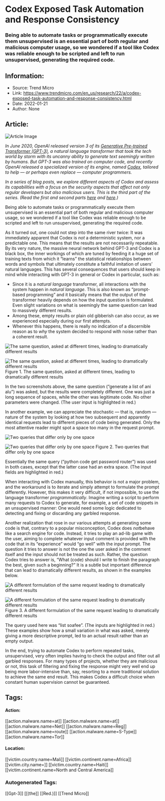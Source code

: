 # Codex Exposed Task Automation and Response Consistency
### Being able to automate tasks or programmatically execute them unsupervised is an essential part of both regular and malicious computer usage, so we wondered if a tool like Codex was reliable enough to be scripted and left to run unsupervised, generating the required code.

## Information:
+ Source: Trend Micro
+ Link: https://www.trendmicro.com/en_us/research/22/a/codex-exposed-task-automation-and-response-consistency.html
+ Date: 2022-01-21
+ Author: None


## Article:
![Article Image](https://www.trendmicro.com/content/dam/trendmicro/global/en/research/22/a/gpt-part-3/gpt-part3-cover.png)





*In June 2020, OpenAI released version 3 of its* [*Generative Pre-trained Transformer (GPT-3)*](https://github.com/openai/gpt-3)*, a natural language transformer that took the tech world by storm with its uncanny ability to generate text seemingly written by humans. But GPT-3 was also trained on computer code, and recently OpenAI released a specialized version of its engine, named* [*Codex*](https://openai.com/blog/openai-codex/)*, tailored to help — or perhaps even replace — computer programmers.*


*In a series of blog posts, we explore different aspects of Codex and assess its capabilities with a focus on the security aspects that affect not only regular developers but also malicious users. This is the third part of the series. (Read the first and second parts* [*here*](/en_us/research/22/a/codex-exposed--exploring-the-capabilities-and-risks-of-openai-s-.html) *and* [*here*](/en_us/research/22/a/codex-exposed-how-low-is-too-low-when-we-generate-code.html)*.)*


Being able to automate tasks or programmatically execute them unsupervised is an essential part of both regular and malicious computer usage, so we wondered if a tool like Codex was reliable enough to be scripted and left to run unsupervised, generating the required code.


As it turned out, one could not step into the same river twice: It was immediately apparent that Codex is *not* a deterministic system, nor a predictable one. This means that the results are not necessarily repeatable. By its very nature, the massive neural network behind GPT-3 and Codex is a black box, the inner workings of which are tuned by feeding it a huge set of training texts from which it “learns” the statistical relationships between words and symbols that ultimately constitute a faithful imitation of users’ natural languages. This has several consequences that users should keep in mind while interacting with GPT-3 in general or Codex in particular, such as:


* Since it is a *natural language* transformer, all interactions with the system happen in *natural language*. This is also known as “prompt-based programming” and it basically means that the output of the transformer heavily depends on how the input question is formulated. Even slight variations on what is seemingly the same question can lead to massively different results.
* Among these, empty results or plain old gibberish can also occur, as we experienced especially during our first attempts.
* Whenever this happens, there is really no indication of a discernible reason as to *why* the system decided to respond with noise rather than a coherent result.






![The same question, asked at different times, leading to dramatically different results](https://marvel-b1-cdn.bc0a.com/f00000000017219/www.trendmicro.com/content/dam/trendmicro/global/en/research/22/a/gpt-part-3/gpt-part3-1a.png)





![The same question, asked at different times, leading to dramatically different results](https://marvel-b1-cdn.bc0a.com/f00000000017219/www.trendmicro.com/content/dam/trendmicro/global/en/research/22/a/gpt-part-3/gpt-part3-1b.png)
Figure 1. The same question, asked at different times, leading to dramatically different results




In the two screenshots above, the same question (“generate a list of ani alu”) was asked, but the results were completely different. One was just a long sequence of spaces, while the other was legitimate code. No other parameters were changed. (The user input is highlighted in red.)


In another example, we can appreciate the stochastic — that is, random — nature of the system by looking at how two subsequent and apparently identical requests lead to different pieces of code being generated. Only the most attentive reader might spot a space too many in the request prompt.






![Two queries that differ only by one space](https://marvel-b1-cdn.bc0a.com/f00000000017219/www.trendmicro.com/content/dam/trendmicro/global/en/research/22/a/gpt-part-3/gpt-part3-2a.png)




![Two queries that differ only by one space](https://marvel-b1-cdn.bc0a.com/f00000000017219/www.trendmicro.com/content/dam/trendmicro/global/en/research/22/a/gpt-part-3/gpt-part3-2b.png)
Figure 2. Two queries that differ only by one space




Essentially the same query (“python code get password router”) was used in both cases, except that the latter case had an extra space. (The input fields are highlighted in red.)


When interacting with Codex manually, this behavior is not a major problem, and the workaround is to iterate and simply attempt to formulate the prompt differently. However, this makes it very difficult, if not impossible, to use the language transformer *programmatically*. Imagine writing a script to perform many requests to Codex to generate, for example, a set of code snippets in an unsupervised manner: One would need some logic dedicated to detecting and fixing or discarding any garbled response.


Another realization that rose in our various attempts at generating some code is that, contrary to a popular misconception, Codex does *not*behave like a search engine for code. Instead, it tries to play an ad-lib game with the user, aiming to complete whatever input comment is provided with the code that in its “experience” would “go well” with the input prompt. The question it tries to answer is not the one the user asked in the comment itself and the input should not be treated as such. Rather, the question Codex tries to answer is, “What (code) should I write to finish the paragraph the best, given such a beginning?” It is a subtle but important difference that can lead to dramatically different results, as shown in the examples below.






![A different formulation of the same request leading to dramatically different results](https://marvel-b1-cdn.bc0a.com/f00000000017219/www.trendmicro.com/content/dam/trendmicro/global/en/research/22/a/gpt-part-3/gpt-part3-3a.png)




![A different formulation of the same request leading to dramatically different results](https://marvel-b1-cdn.bc0a.com/f00000000017219/www.trendmicro.com/content/dam/trendmicro/global/en/research/22/a/gpt-part-3/gpt-part3-3b.png)
Figure 3. A different formulation of the same request leading to dramatically different results




The query used here was “list soafee”. (The inputs are highlighted in red.) These examples show how a small variation in what was asked, merely giving a more descriptive prompt, led to an actual result rather than an empty output.


In the end, trying to automate Codex to perform repeated tasks, unsupervised, very often implies having to check the output and filter out all garbled responses. For many types of projects, whether they are malicious or not, this task of filtering and fixing the response might very well end up being more labor-intensive than, say, resorting to a more traditional solution to achieve the same end result. This makes Codex a difficult choice when constant human supervision cannot be guaranteed.








## Tags:

#### Action:
[[action.malware.name=at]] [[action.malware.name=at]] [[action.malware.name=Net]] [[action.malware.name=Reg]] [[action.malware.name=route]] [[action.malware.name=S-Type]] [[action.malware.name=Tor]]

#### Location:
[[victim.country.name=Mali]] [[victim.continent.name=Africa]] [[victim.city.name=]] [[victim.country.name=Haiti]] [[victim.continent.name=North and Central America]]

### Autogenerated Tags:
[[Gpt-3]] [[(the]] [[Red.)]] [[Trend Micro]]

